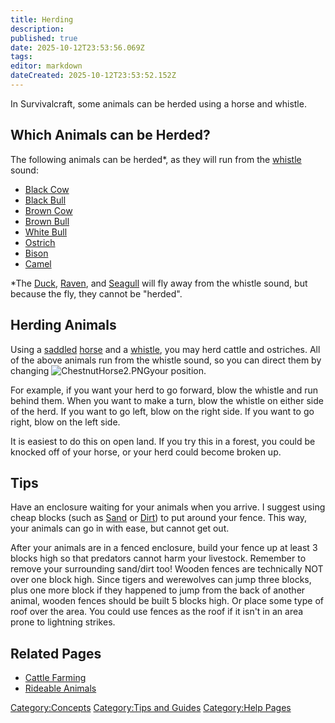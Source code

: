 ```yaml
---
title: Herding
description: 
published: true
date: 2025-10-12T23:53:56.069Z
tags: 
editor: markdown
dateCreated: 2025-10-12T23:53:52.152Z
---
```


In Survivalcraft, some animals can be herded using a horse and whistle.

## Which Animals can be Herded?

The following animals can be herded\*, as they will run from the
[whistle](whistle "wikilink") sound:

  - [Black Cow](Black_Cow "wikilink")
  - [Black Bull](Black_Bull "wikilink")
  - [Brown Cow](Brown_Cow "wikilink")
  - [Brown Bull](Brown_Bull "wikilink")
  - [White Bull](White_Bull "wikilink")
  - [Ostrich](Ostrich "wikilink")
  - [Bison](Bison "wikilink")
  - [Camel](Camel "wikilink")

\*The [Duck](Duck "wikilink"), [Raven](../../../Bestiary/Raven.md "wikilink"), and
[Seagull](../../../Bestiary/Seagull.md "wikilink") will fly away from the whistle sound, but
because the fly, they cannot be "herded".

## Herding Animals

Using a [saddled](saddle "wikilink") [horse](horse "wikilink") and a
[whistle](whistle "wikilink"), you may herd cattle and ostriches. All of
the above animals run from the whistle sound, so you can direct them by
changing ![ChestnutHorse2.PNG](ChestnutHorse2.PNG
"ChestnutHorse2.PNG")your position.

For example, if you want your herd to go forward, blow the whistle and
run behind them. When you want to make a turn, blow the whistle on
either side of the herd. If you want to go left, blow on the right side.
If you want to go right, blow on the left side.

It is easiest to do this on open land. If you try this in a forest, you
could be knocked off of your horse, or your herd could become broken up.

## Tips

Have an enclosure waiting for your animals when you arrive. I suggest
using cheap blocks (such as [Sand](../../Terrain/Sand.md "wikilink") or
[Dirt](../../Terrain/Dirt.md "wikilink")) to put around your fence. This way, your
animals can go in with ease, but cannot get out.

After your animals are in a fenced enclosure, build your fence up at
least 3 blocks high so that predators cannot harm your livestock.
Remember to remove your surrounding sand/dirt too\! Wooden fences are
technically NOT over one block high. Since tigers and werewolves can
jump three blocks, plus one more block if they happened to jump from the
back of another animal, wooden fences should be built 5 blocks high. Or
place some type of roof over the area. You could use fences as the roof
if it isn't in an area prone to lightning strikes.

## Related Pages

  - [Cattle Farming](../../../Guides/Cattle_Farming.md "wikilink")
  - [Rideable Animals](Rideable_Animals "wikilink")

[Category:Concepts](Category:Concepts "wikilink") [Category:Tips and
Guides](Category:Tips_and_Guides "wikilink") [Category:Help
Pages](Category:Help_Pages "wikilink")
